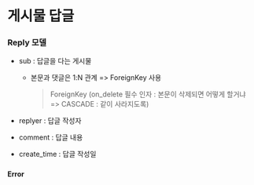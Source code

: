 # 게시물 답글

### Reply 모델

* sub : 답글을 다는 게시물

  * 본문과 댓글은 1:N 관계 => ForeignKey 사용

    > ForeignKey (on_delete 필수 인자 : 본문이 삭제되면 어떻게 할거냐 =>  CASCADE : 같이  사라지도록)

* replyer : 답글 작성자

* comment : 답글 내용

* create_time : 답글 작성일



### 

**Error**

